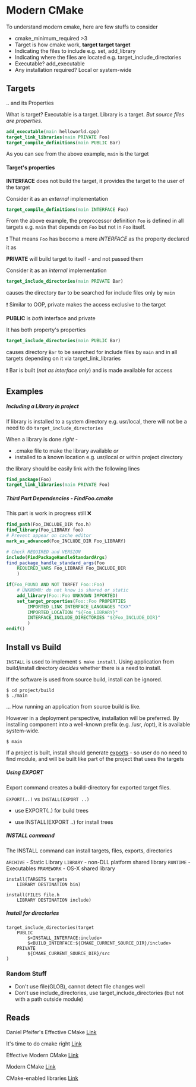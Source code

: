 # Modern CMake

To understand modern cmake, here are few stuffs to consider

* cmake_minimum_required >3
* Target is how cmake work, **target target target**
* Indicating the files to include e.g. set, add_library
* Indicating where the files are located e.g. target_include_directories
* Executable? add_executable
* Any installation required? Local or system-wide





## Targets  

.. and its Properties

What is target? Executable is a target. Library is a target. *But source files are properties.*

```cmake
add_executable(main helloworld.cpp)
target_link_libraries(main PRIVATE Foo)
target_compile_definitions(main PUBLIC Bar)
```

As you can see from the above example, `main` is the target



#### Target's properties

**INTERFACE**  does not build the target, it provides the target to the user of the target

Consider it as an *external* implementation

  ```cmake
target_compile_definitions(main INTERFACE Foo)
  ```

From the above example, the preprocessor definition `Foo` is defined in all targets e.g. `main` that 			depends on `Foo` but not in `Foo` itself.

:exclamation:  That means `Foo` has become a mere *INTERFACE* as the property declared it as



**PRIVATE** will build target to itself - and not passed them 

Consider it as an *internal* implementation

```cmake
target_include_directories(main PRIVATE Bar)
```

  causes the directory `Bar` to be searched for include files only by `main`

:exclamation: Similar to OOP, private makes the access exclusive to the target



**PUBLIC** is *both* interface and private

It has both property's properties

```cmake
target_include_directories(main PUBLIC Bar)
```

causes directory `Bar` to be searched for include files by `main` and in all targets depending on it via target_link_libraries

:exclamation: Bar is built (*not as interface only*) and is made available for access 





## Examples

##### Including a Library in project

If library is installed to a system directory e.g. usr/local, there will not be a need to do `target_include_directories`

When a library is done *right* - 

* .cmake file to make the library available *or*
* installed to a known location e.g. usr/local or within project directory

the library should be easily link with the following lines

```cmake
find_package(Foo)
target_link_libraries(main PRIVATE Foo)
```



##### Third Part Dependencies - FindFoo.cmake 

This part is work in progress still :x:

```cmake
find_path(Foo_INCLUDE_DIR foo.h)
find_library(Foo_LIBRARY foo)
# Prevent appear on cache editor
mark_as_advanced(Foo_INCLUDE_DIR Foo_LIBRARY)

# Check REQUIRED and VERSION
include(FindPackageHandleStandardArgs)
find_package_handle_standard_args(Foo
    REQUIRED_VARS Foo_LIBRARY Foo_INCLUDE_DIR
    )

if(Foo_FOUND AND NOT TARFET Foo::Foo)
    # UNKNOWN: do not know is shared or static
    add_library(Foo::Foo UNKNOWN IMPORTED)
    set_target_properties(Foo::Foo PROPERTIES
        IMPORTED_LINK_INTERFACE_LANGUAGES "CXX"
        IMPORTED_LOCATION "${Foo_LIBRARY}"
        INTERFACE_INCLUDE_DIRECTORIES "${Foo_INCLUDE_DIR}"
        )
endif()
```





## Install vs Build

`INSTALL` is used to implement `$ make install`.  Using application from build/install directory *decides* whether there is a need to install.

If the software is used from source build, install can be ignored. 

```
$ cd project/build
$ ./main
```

... How running an application from source build is like.



However in a deployment perspective, installation will be preferred. By installing component into a well-known prefix (e.g. /usr, /opt), it is available system-wide.

```
$ main
```

 

If a project is built, install should generate <u>exports</u> - so user do no need to find module, and will be built like part of the project that uses the targets



##### Using EXPORT 

Export command creates a build-directory for exported target files. 

`EXPORT(..)` vs `INSTALL(EXPORT ..)`

* use EXPORT(..) for build trees

* use INSTALL(EXPORT ..) for install trees

  

##### INSTALL command

The INSTALL command can install targets, files, exports, directories

`ARCHIVE` - Static Library
`LIBRARY` - non-DLL platform shared library
`RUNTIME` - Executables
`FRAMEWORK` - OS-X shared library

```
install(TARGETS targets 
	LIBRARY DESTINATION bin)

install(FILES file.h 
	LIBRARY DESTINATION include)
```



##### Install for directories

```
target_include_directories(target
    PUBLIC
        $<INSTALL_INTERFACE:include>
        $<BUILD_INTERFACE:${CMAKE_CURRENT_SOURCE_DIR}/include>
    PRIVATE
        ${CMAKE_CURRENT_SOURCE_DIR}/src
)
```





### Random Stuff

- Don't use file(GLOB), cannot detect file changes well
- Don't use include_directories, use target_include_directories (but not with a path outside module)



## Reads

Daniel Pfeifer's Effective CMake [Link](https://www.youtube.com/watch?v=bsXLMQ6WgIk)

It's time to do cmake right [Link](https://pabloariasal.github.io/2018/02/19/its-time-to-do-cmake-right/)

Effective Modern CMake [Link](https://gist.github.com/mbinna/c61dbb39bca0e4fb7d1f73b0d66a4fd1)

Modern CMake [Link](https://github.com/toeb/moderncmake)

CMake-enabled libraries [Link](https://coderwall.com/p/qej45g/use-cmake-enabled-libraries-in-your-cmake-project-iii)